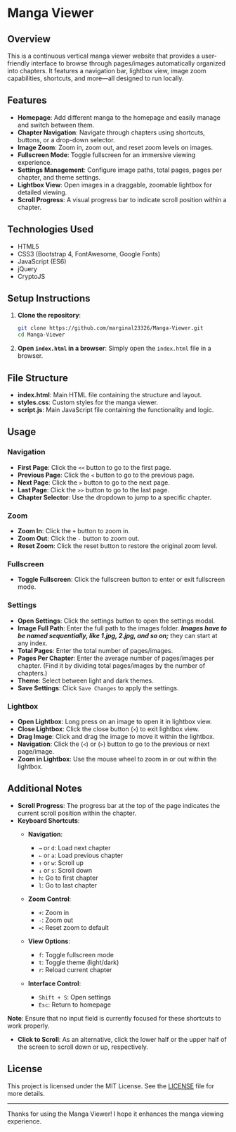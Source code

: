 # Manga Viewer

## Overview
This is a continuous vertical manga viewer website that provides a user-friendly interface to browse through pages/images automatically organized into chapters. It features a navigation bar, lightbox view, image zoom capabilities, shortcuts, and more—all designed to run locally.

## Features
- **Homepage**: Add different manga to the homepage and easily manage and switch between them.
- **Chapter Navigation**: Navigate through chapters using shortcuts, buttons, or a drop-down selector.
- **Image Zoom**: Zoom in, zoom out, and reset zoom levels on images.
- **Fullscreen Mode**: Toggle fullscreen for an immersive viewing experience.
- **Settings Management**: Configure image paths, total pages, pages per chapter, and theme settings.
- **Lightbox View**: Open images in a draggable, zoomable lightbox for detailed viewing.
- **Scroll Progress**: A visual progress bar to indicate scroll position within a chapter.

## Technologies Used
- HTML5
- CSS3 (Bootstrap 4, FontAwesome, Google Fonts)
- JavaScript (ES6)
- jQuery
- CryptoJS

## Setup Instructions
1. **Clone the repository**:
    ```sh
    git clone https://github.com/marginal23326/Manga-Viewer.git
    cd Manga-Viewer
    ```

2. **Open `index.html` in a browser**:
    Simply open the `index.html` file in a browser.

## File Structure
- **index.html**: Main HTML file containing the structure and layout.
- **styles.css**: Custom styles for the manga viewer.
- **script.js**: Main JavaScript file containing the functionality and logic.

## Usage

### Navigation
- **First Page**: Click the `<<` button to go to the first page.
- **Previous Page**: Click the `<` button to go to the previous page.
- **Next Page**: Click the `>` button to go to the next page.
- **Last Page**: Click the `>>` button to go to the last page.
- **Chapter Selector**: Use the dropdown to jump to a specific chapter.

### Zoom
- **Zoom In**: Click the `+` button to zoom in.
- **Zoom Out**: Click the `-` button to zoom out.
- **Reset Zoom**: Click the reset button to restore the original zoom level.

### Fullscreen
- **Toggle Fullscreen**: Click the fullscreen button to enter or exit fullscreen mode.

### Settings
- **Open Settings**: Click the settings button to open the settings modal.
- **Image Full Path**: Enter the full path to the images folder. _**Images have to be named sequentially, like 1.jpg, 2.jpg, and so on;**_ they can start at any index.
- **Total Pages**: Enter the total number of pages/images.
- **Pages Per Chapter**: Enter the average number of pages/images per chapter. (Find it by dividing total pages/images by the number of chapters.)
- **Theme**: Select between light and dark themes.
- **Save Settings**: Click `Save Changes` to apply the settings.

### Lightbox
- **Open Lightbox**: Long press on an image to open it in lightbox view.
- **Close Lightbox**: Click the close button (`×`) to exit lightbox view.
- **Drag Image**: Click and drag the image to move it within the lightbox.
- **Navigation**: Click the (`<`) or (`>`) button to go to the previous or next page/image. 
- **Zoom in Lightbox**: Use the mouse wheel to zoom in or out within the lightbox.

## Additional Notes
- **Scroll Progress**: The progress bar at the top of the page indicates the current scroll position within the chapter.
- **Keyboard Shortcuts**:
    - **Navigation**:
      - `→` or `d`: Load next chapter
      - `←` or `a`: Load previous chapter
      - `↑` or `w`: Scroll up
      - `↓` or `s`: Scroll down
      - `h`: Go to first chapter
      - `l`: Go to last chapter
    
    - **Zoom Control**:
      - `+`: Zoom in
      - `-`: Zoom out
      - `=`: Reset zoom to default
    
    - **View Options**:
      - `f`: Toggle fullscreen mode
      - `t`: Toggle theme (light/dark)
      - `r`: Reload current chapter
    
    - **Interface Control**:
      - `Shift + S`: Open settings
      - `Esc`: Return to homepage

**Note**: Ensure that no input field is currently focused for these shortcuts to work properly.

- **Click to Scroll**: As an alternative, click the lower half or the upper half of the screen to scroll down or up, respectively. 

## License
This project is licensed under the MIT License. See the [LICENSE](LICENSE) file for more details.

---

Thanks for using the Manga Viewer! I hope it enhances the manga viewing experience.
